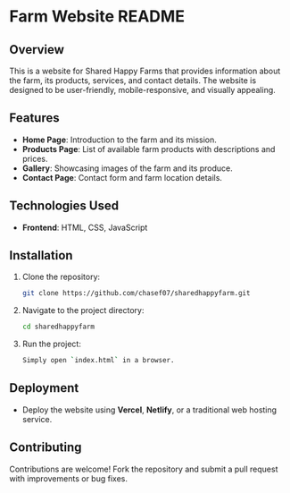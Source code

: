 # Farm Website README

## Overview
This is a website for Shared Happy Farms that provides information about the farm, its products, services, and contact details. The website is designed to be user-friendly, mobile-responsive, and visually appealing.

## Features
- **Home Page**: Introduction to the farm and its mission.
- **Products Page**: List of available farm products with descriptions and prices.
- **Gallery**: Showcasing images of the farm and its produce.
- **Contact Page**: Contact form and farm location details.


## Technologies Used
- **Frontend**: HTML, CSS, JavaScript


## Installation
1. Clone the repository:
   ```sh
   git clone https://github.com/chasef07/sharedhappyfarm.git
   ```
2. Navigate to the project directory:
   ```sh
   cd sharedhappyfarm
   ```

4. Run the project:
   ```sh
   Simply open `index.html` in a browser.
   ```

## Deployment
- Deploy the website using **Vercel**, **Netlify**, or a traditional web hosting service.

## Contributing
Contributions are welcome! Fork the repository and submit a pull request with improvements or bug fixes.


